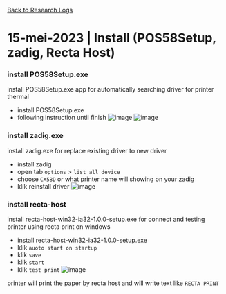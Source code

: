 [Back to Research Logs](https://github.com/denitiawan/research-electron-react-boilerplate-printthermal/blob/main/research-logs.md)

# 15-mei-2023 | Install (POS58Setup, zadig,  Recta Host)

### install POS58Setup.exe
install POS58Setup.exe app for automatically searching driver for printer thermal
- install POS58Setup.exe
- following instruction until finish
![image](https://github.com/denitiawan/research-electron-react-boilerplate-printthermal/assets/11941308/53372af3-c125-4651-8d27-9fa16b1136ba)
![image](https://github.com/denitiawan/research-electron-react-boilerplate-printthermal/assets/11941308/be13bdcc-ea87-443c-8372-5e31ac5bebd1)

### install zadig.exe
install zadig.exe for replace existing driver to new driver
- install zadig
- open tab `options` > `list all device`
- choose `CX58D` or what printer name will showing on your zadig
- klik reinstall driver
![image](https://github.com/denitiawan/research-electron-react-boilerplate-printthermal/assets/11941308/2711f9f6-b1eb-4ab5-bde4-cf11776786ae)


### install recta-host
install recta-host-win32-ia32-1.0.0-setup.exe for connect and testing printer using recta print on windows
- install recta-host-win32-ia32-1.0.0-setup.exe
- klik `auoto start on startup`
- klik `save`
- klik `start`
- klik `test print`
![image](https://github.com/denitiawan/research-electron-react-boilerplate-printthermal/assets/11941308/b3bd908c-e1f8-4e70-8bcf-e0ff67996c28)

printer will print the paper by recta host and will write text like `RECTA PRINT`




